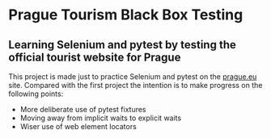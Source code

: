 # Prague Tourism Black Box Testing

## Learning Selenium and pytest by testing the official tourist website for Prague

This project is made just to practice Selenium and pytest on the [prague.eu](https://www.prague.eu/en) site.
Compared with the first project the intention is to make progress on the following points: 

- More deliberate use of pytest fixtures 
- Moving away from implicit waits to explicit waits
- Wiser use of web element locators